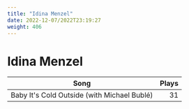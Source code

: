 ```yaml
---
title: "Idina Menzel"
date: 2022-12-07/2022T23:19:27
weight: 406
---
```


# Idina Menzel

 Song | Plays 
----- | -----:
Baby It's Cold Outside (with Michael Bublé) | 31
